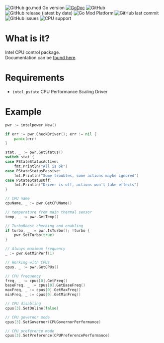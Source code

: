 ![GitHub go.mod Go version](https://img.shields.io/github/go-mod/go-version/jkulvich/intelpower)
[![GoDoc](https://godoc.org/github.com/jkulvich/intelpower?status.svg)](https://godoc.org/github.com/jkulvich/intelpower)
![GitHub](https://img.shields.io/github/license/jkulvich/intelpower)
![GitHub release (latest by date)](https://img.shields.io/github/v/release/jkulvich/intelpower)
![Go Mod Platform](https://img.shields.io/badge/platform-linux-blue)
![GitHub last commit](https://img.shields.io/github/last-commit/jkulvich/intelpower)
![GitHub issues](https://img.shields.io/github/issues/jkulvich/intelpower)
![CPU support](https://img.shields.io/badge/CPU%20min.%20family%20support-Intel%20Sandy%20Bridge-blue)

# What is it?

Intel CPU control package.  
Documentation can be [found here](https://godoc.org/github.com/jkulvich/intelpower).

# Requirements

- `intel_pstate` CPU Performance Scaling Driver

# Example

```go
pwr := intelpower.New()

if err := pwr.CheckDriver(); err != nil {
	panic(err)
}

stat, _ := pwr.GetStatus()
switch stat {
case PStateStatusActive:
	fmt.Println("All is ok")
case PStateStatusPassive:
	fmt.Println("Some troubles, some actions maybe ignored")
case PStateStatusOff:
	fmt.Println("Driver is off, actions won't take effects")
}

// CPU name
cpuName, _ := pwr.GetCPUName()

// temperature from main thermal sensor
temp, _ := pwr.GetTemp()

// TurboBoost checking and enabling
if turbo, _ := pwr.IsTurbo(); !turbo {
	pwr.SetTurbo(true)
}

// Always maximum frequency
_ := pwr.GetMinPerf(1)

// Working with CPUs
cpus, _ := pwr.GetCPUs()

// CPU frequency
freq, _ := cpus[0].GetFreq()
baseFreq, _ := cpus[0].GetBaseFreq()
maxFreq, _ := cpus[0].GetMaxFreq()
minFreq, _ := cpus[0].GetMinFreq()

// CPU disabling
cpus[3].SetOnline(false)

// CPU governor mode
cpus[3].SetGovernor(CPUGovernorPerformance)

// CPU preference mode
cpus[3].SetPreference(CPUPreferencePerformance)

```
